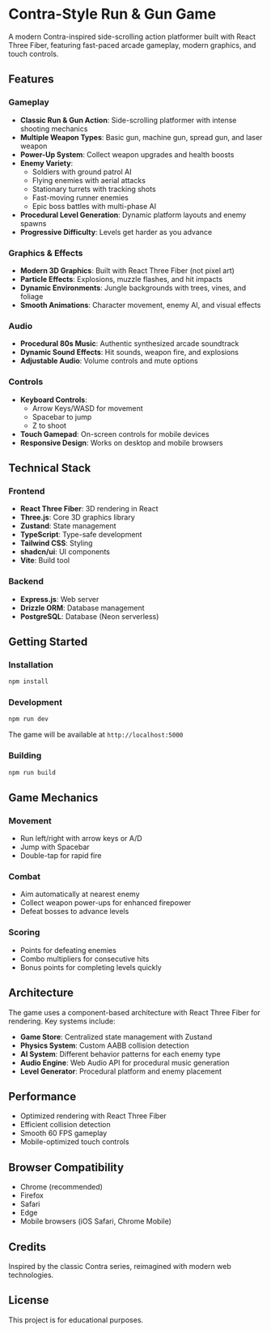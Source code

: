 # Contra-Style Run & Gun Game

A modern Contra-inspired side-scrolling action platformer built with React Three Fiber, featuring fast-paced arcade gameplay, modern graphics, and touch controls.

## Features

### Gameplay
- **Classic Run & Gun Action**: Side-scrolling platformer with intense shooting mechanics
- **Multiple Weapon Types**: Basic gun, machine gun, spread gun, and laser weapon
- **Power-Up System**: Collect weapon upgrades and health boosts
- **Enemy Variety**: 
  - Soldiers with ground patrol AI
  - Flying enemies with aerial attacks
  - Stationary turrets with tracking shots
  - Fast-moving runner enemies
  - Epic boss battles with multi-phase AI
- **Procedural Level Generation**: Dynamic platform layouts and enemy spawns
- **Progressive Difficulty**: Levels get harder as you advance

### Graphics & Effects
- **Modern 3D Graphics**: Built with React Three Fiber (not pixel art)
- **Particle Effects**: Explosions, muzzle flashes, and hit impacts
- **Dynamic Environments**: Jungle backgrounds with trees, vines, and foliage
- **Smooth Animations**: Character movement, enemy AI, and visual effects

### Audio
- **Procedural 80s Music**: Authentic synthesized arcade soundtrack
- **Dynamic Sound Effects**: Hit sounds, weapon fire, and explosions
- **Adjustable Audio**: Volume controls and mute options

### Controls
- **Keyboard Controls**: 
  - Arrow Keys/WASD for movement
  - Spacebar to jump
  - Z to shoot
- **Touch Gamepad**: On-screen controls for mobile devices
- **Responsive Design**: Works on desktop and mobile browsers

## Technical Stack

### Frontend
- **React Three Fiber**: 3D rendering in React
- **Three.js**: Core 3D graphics library
- **Zustand**: State management
- **TypeScript**: Type-safe development
- **Tailwind CSS**: Styling
- **shadcn/ui**: UI components
- **Vite**: Build tool

### Backend
- **Express.js**: Web server
- **Drizzle ORM**: Database management
- **PostgreSQL**: Database (Neon serverless)

## Getting Started

### Installation
```bash
npm install
```

### Development
```bash
npm run dev
```

The game will be available at `http://localhost:5000`

### Building
```bash
npm run build
```

## Game Mechanics

### Movement
- Run left/right with arrow keys or A/D
- Jump with Spacebar
- Double-tap for rapid fire

### Combat
- Aim automatically at nearest enemy
- Collect weapon power-ups for enhanced firepower
- Defeat bosses to advance levels

### Scoring
- Points for defeating enemies
- Combo multipliers for consecutive hits
- Bonus points for completing levels quickly

## Architecture

The game uses a component-based architecture with React Three Fiber for rendering. Key systems include:

- **Game Store**: Centralized state management with Zustand
- **Physics System**: Custom AABB collision detection
- **AI System**: Different behavior patterns for each enemy type
- **Audio Engine**: Web Audio API for procedural music generation
- **Level Generator**: Procedural platform and enemy placement

## Performance

- Optimized rendering with React Three Fiber
- Efficient collision detection
- Smooth 60 FPS gameplay
- Mobile-optimized touch controls

## Browser Compatibility

- Chrome (recommended)
- Firefox
- Safari
- Edge
- Mobile browsers (iOS Safari, Chrome Mobile)

## Credits

Inspired by the classic Contra series, reimagined with modern web technologies.

## License

This project is for educational purposes.